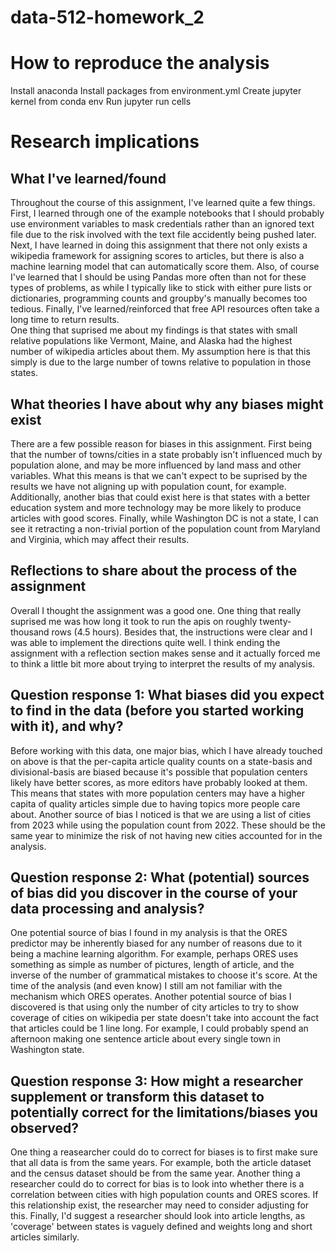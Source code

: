 # data-512-homework_2

# How to reproduce the analysis
Install anaconda
Install packages from environment.yml
Create jupyter kernel from conda env
Run jupyter
run cells

# Research implications

## What I've learned/found 
Throughout the course of this assignment, I've learned quite a few things. 
First, I learned through one of the example notebooks that I should probably 
use environment variables to mask credentials rather than an ignored text file 
due to the risk involved with the text file accidently being pushed later. Next, 
I have learned in doing this assignment that there not only exists a wikipedia framework
for assigning scores to articles, but there is also a machine learning model that 
can automatically score them. Also, of course I've learned that I should be using Pandas
more often than not for these types of problems, as while I typically like to stick with
either pure lists or dictionaries, programming counts and groupby's manually becomes too tedious.
Finally, I've learned/reinforced that free API resources often take a long time to return results.  
One thing that suprised me about my findings is that states with small 
relative populations like Vermont, Maine, and Alaska had the highest number of wikipedia articles
about them. My assumption here is that this simply is due to the large number of towns relative 
to population in those states.

## What theories I have about why any biases might exist
There are a few possible reason for biases in this assignment. First being that the number of 
towns/cities in a state probably isn't influenced much by population alone, and may be more influenced
by land mass and other variables. What this means is that we can't expect to be suprised by the results 
we have not aligning up with population count, for example. Additionally, another bias that could exist here
is that states with a better education system and more technology may be more likely to produce articles with 
good scores. Finally, while Washington DC is not a state, I can see it retracting a non-trivial portion of the 
population count from Maryland and Virginia, which may affect their results. 

## Reflections to share about the process of the assignment
Overall I thought the assignment was a good one. One thing that really suprised me was how long it took to run 
the apis on roughly twenty-thousand rows (4.5 hours). Besides that, the instructions were clear and I was able
to implement the directions quite well. I think ending the assignment with a reflection section makes sense and
it actually forced me to think a little bit more about trying to interpret the results of my analysis. 

## Question response 1: What biases did you expect to find in the data (before you started working with it), and why?
Before working with this data, one major bias, which I have already touched on above is that the per-capita article
quality counts on a state-basis and divisional-basis are biased because it's possible that population centers likely have
better scores, as more editors have probably looked at them. This means that states with more population centers may have
a higher capita of quality articles simple due to having topics more people care about. 
Another source of bias I noticed is that we are using a list of cities from 2023 while using the population count from 2022. 
These should be the same year to minimize the risk of not having new cities accounted for in the analysis. 

## Question response 2: What (potential) sources of bias did you discover in the course of your data processing and analysis?
One potential source of bias I found in my analysis is that the ORES predictor may be inherently biased for any number of reasons
due to it being a machine learning algorithm. For example, perhaps ORES uses something as simple as number of pictures, length of 
article, and the inverse of the number of grammatical mistakes to choose it's score. At the time of the analysis (and even know) 
I still am not familiar with the mechanism which ORES operates. Another potential source of bias I discovered is that using only the number
of city articles to try to show coverage of cities on wikipedia per state doesn't take into account the fact that articles could be 1 line long.
For example, I could probably spend an afternoon making one sentence article about every single town in Washington state.

## Question response 3: How might a researcher supplement or transform this dataset to potentially correct for the limitations/biases you observed?
One thing a reasearcher could do to correct for biases is to first make sure that all data is from the same years. For example, both the 
article dataset and the census dataset should be from the same year. Another thing a researcher could do to correct for bias is to look into whether
there is a correlation between cities with high population counts and ORES scores. If this relationship exist, the researcher may need to consider adjusting for 
this. Finally, I'd suggest a researcher should look into article lengths, as 'coverage' between states is vaguely defined and weights long and short articles similarly. 